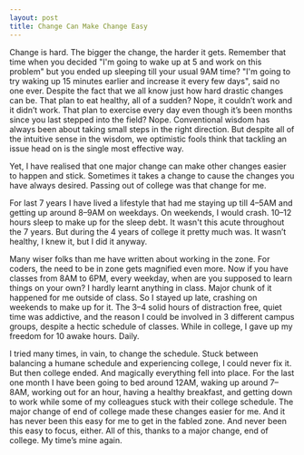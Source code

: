 ```yaml
---
layout: post
title: Change Can Make Change Easy
---
```


Change is hard. The bigger the change, the harder it gets. Remember that time when you decided "I'm going to wake up at 5 and work on this problem" but you ended up sleeping till your usual 9AM time? "I'm going to try waking up 15 minutes earlier and increase it every few days", said no one ever. Despite the fact that we all know just how hard drastic changes can be. That plan to eat healthy, all of a sudden? Nope, it couldn’t work and it didn’t work. That plan to exercise every day even though it’s been months since you last stepped into the field? Nope. Conventional wisdom has always been about taking small steps in the right direction. But despite all of the intuitive sense in the wisdom, we optimistic fools think that tackling an issue head on is the single most effective way.

Yet, I have realised that one major change can make other changes easier to happen and stick. Sometimes it takes a change to cause the changes you have always desired. Passing out of college was that change for me.

For last 7 years I have lived a lifestyle that had me staying up till 4–5AM and getting up around 8–9AM on weekdays. On weekends, I would crash. 10–12 hours sleep to make up for the sleep debt. It wasn't this acute throughout the 7 years. But during the 4 years of college it pretty much was. It wasn’t healthy, I knew it, but I did it anyway.

Many wiser folks than me have written about working in the zone. For coders, the need to be in zone gets magnified even more. Now if you have classes from 8AM to 6PM, every weekday, when are you supposed to learn things on your own? I hardly learnt anything in class. Major chunk of it happened for me outside of class. So I stayed up late, crashing on weekends to make up for it. The 3–4 solid hours of distraction free, quiet time was addictive, and the reason I could be involved in 3 different campus groups, despite a hectic schedule of classes. While in college, I gave up my freedom for 10 awake hours. Daily.

I tried many times, in vain, to change the schedule. Stuck between balancing a humane schedule and experiencing college, I could never fix it. But then college ended. And magically everything fell into place. For the last one month I have been going to bed around 12AM, waking up around 7–8AM, working out for an hour, having a healthy breakfast, and getting down to work while some of my colleagues stuck with their college schedule. The major change of end of college made these changes easier for me. And it has never been this easy for me to get in the fabled zone. And never been this easy to focus, either. All of this, thanks to a major change, end of college. My time’s mine again.
